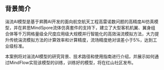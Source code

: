 ## 背景简介
湍流AI模型是基于昇腾AI开发的面向航空航天工程高雷诺数问题的高精度AI仿真模型，并在昇思MindSpore流体仿真套件的支持下，建立了大型客机机翼、翼身组合体等千万网格量级全尺度应用级大规模并行智能化的高效湍流模拟方法，大力提升传统湍流模拟方法的计算效率和计算精度，流场精度绝对误差小于5%，达到工业级标准。

本案例将对湍流AI模型的研究背景、技术路径和使用指南进行介绍，并展示如何通过MindFlow实现该模型的训练，训练好的模型，将在红山社区发布。
